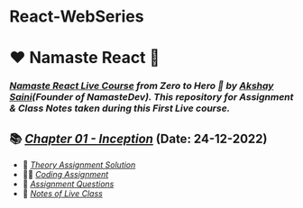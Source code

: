 # React-WebSeries


# ❤️ Namaste React 🙏
### _[Namaste React Live Course](https://learn.namastedev.com/courses/namaste-react-live) from Zero to Hero 🚀 by [Akshay Saini](https://www.linkedin.com/in/akshaymarch7/)(Founder of NamasteDev). This repository for Assignment & Class Notes taken during this First Live course._

## 📚 [_Chapter 01 - Inception_](./Code/) (Date: 24-12-2022)
- 📖 [_Theory Assignment Solution_](./01-Inception/Assignment/Assignment.pdf)
- 👨‍💻 [_Coding Assignment_](./01-Inception)
- 📘 [_Assignment Questions_](./01-Inception/Assignment)
- 📝 [_Notes of Live Class_](./Assignment_Notes/Class_1_Notes.pdf)
